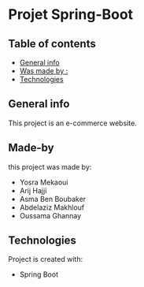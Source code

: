 # Projet Spring-Boot 
## Table of contents
* [General info](#general-info)
* [Was made by :](#Made-by)
* [Technologies](#technologies)

## General info
This project is an e-commerce website.

## Made-by
this project was made by:
* Yosra Mekaoui
* Arij Hajji
* Asma Ben Boubaker
* Abdelaziz Makhlouf
* Oussama Ghannay 


	
## Technologies
Project is created with:
* Spring Boot

	
